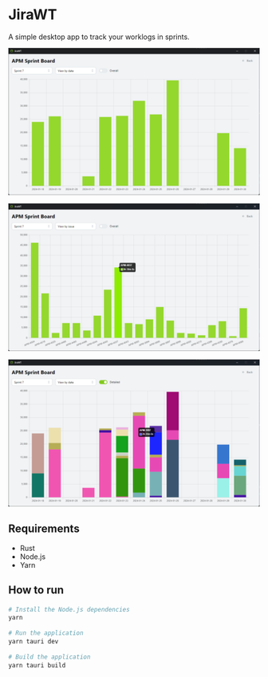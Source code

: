 # JiraWT

A simple desktop app to track your worklogs in sprints.

![demo 01](docs/images/demo-01.png)

![demo 02](docs/images/demo-02.png)

![demo 03](docs/images/demo-03.png)

## Requirements

- Rust
- Node.js
- Yarn

## How to run

```bash
# Install the Node.js dependencies
yarn
```

```bash
# Run the application
yarn tauri dev
```

```bash
# Build the application
yarn tauri build
```
